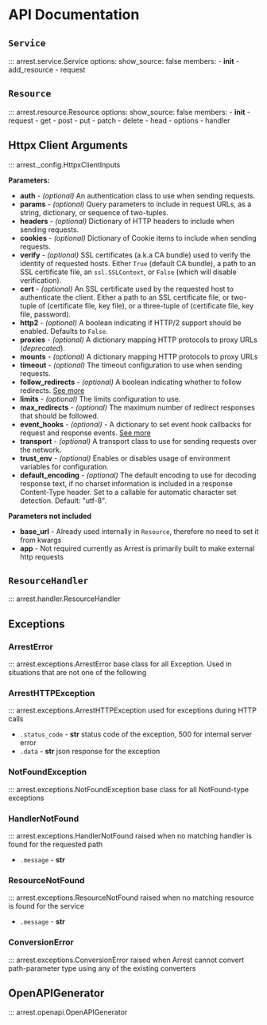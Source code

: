 # API Documentation

## `Service`
::: arrest.service.Service
    options:
        show_source: false
        members:
            - __init__
            - add_resource
            - request

## `Resource`
::: arrest.resource.Resource
    options:
        show_source: false
        members:
            - __init__
            - request
            - get
            - post
            - put
            - patch
            - delete
            - head
            - options
            - handler
## Httpx Client Arguments
::: arrest._config.HttpxClientInputs

**Parameters:**

* **auth** - *(optional)* An authentication class to use when sending
requests.
* **params** - *(optional)* Query parameters to include in request URLs, as
a string, dictionary, or sequence of two-tuples.
* **headers** - *(optional)* Dictionary of HTTP headers to include when
sending requests.
* **cookies** - *(optional)* Dictionary of Cookie items to include when
sending requests.
* **verify** - *(optional)* SSL certificates (a.k.a CA bundle) used to
verify the identity of requested hosts. Either `True` (default CA bundle),
a path to an SSL certificate file, an `ssl.SSLContext`, or `False`
(which will disable verification).
* **cert** - *(optional)* An SSL certificate used by the requested host
to authenticate the client. Either a path to an SSL certificate file, or
two-tuple of (certificate file, key file), or a three-tuple of (certificate
file, key file, password).
* **http2** - *(optional)* A boolean indicating if HTTP/2 support should be
enabled. Defaults to `False`.
* **proxies** - *(optional)* A dictionary mapping HTTP protocols to proxy
URLs (*deprecated*).
* **mounts** - *(optional)* A dictionary mapping HTTP protocols to proxy
URLs
* **timeout** - *(optional)* The timeout configuration to use when sending
requests.
* **follow_redirects** - *(optional)* A boolean indicating whether to follow redirects. [See more](https://www.python-httpx.org/quickstart/#redirection-and-history)
* **limits** - *(optional)* The limits configuration to use.
* **max_redirects** - *(optional)* The maximum number of redirect responses
that should be followed.
* **event_hooks** - *(optional)* - A dictionary to set event hook callbacks for request and response events. [See more](https://www.python-httpx.org/advanced/#event-hooks)
* **transport** - *(optional)* A transport class to use for sending requests
over the network.
* **trust_env** - *(optional)* Enables or disables usage of environment
variables for configuration.
* **default_encoding** - *(optional)* The default encoding to use for decoding
response text, if no charset information is included in a response Content-Type
header. Set to a callable for automatic character set detection. Default: "utf-8".


**Parameters not included**

* **base_url** - Already used internally in `Resource`, therefore no need to set it from kwargs
* **app** - Not required currently as Arrest is primarily built to make external http requests

## `ResourceHandler`

::: arrest.handler.ResourceHandler

## Exceptions

### ArrestError
::: arrest.exceptions.ArrestError
base class for all Exception. Used in situations that are not one of the following

### ArrestHTTPException
::: arrest.exceptions.ArrestHTTPException
used for exceptions during HTTP calls

* `.status_code` - **str** status code of the exception, 500 for internal server error
* `.data` - **str** json response for the exception

### NotFoundException
::: arrest.exceptions.NotFoundException
base class for all NotFound-type exceptions

### HandlerNotFound
::: arrest.exceptions.HandlerNotFound
raised when no matching handler is found for the requested path

* `.message` - **str**

### ResourceNotFound
::: arrest.exceptions.ResourceNotFound
raised when no matching resource is found for the service

* `.message` - **str**


### ConversionError
::: arrest.exceptions.ConversionError
raised when Arrest cannot convert path-parameter type using any of the existing converters


## OpenAPIGenerator
::: arrest.openapi.OpenAPIGenerator
